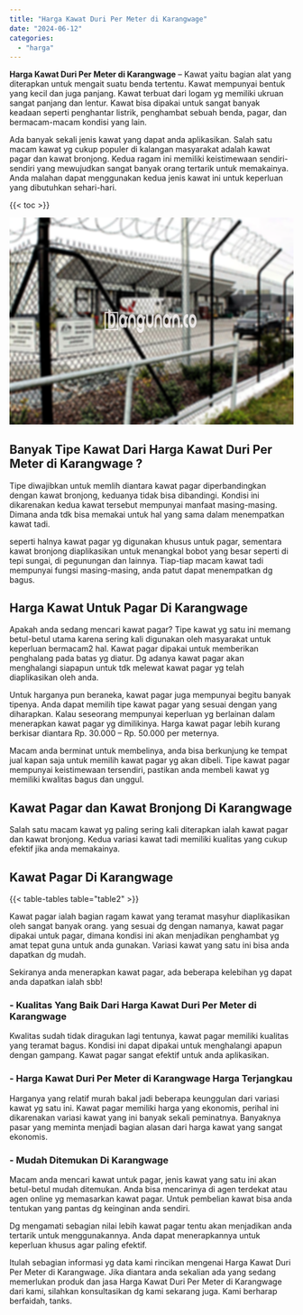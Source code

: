 ```yaml
---
title: "Harga Kawat Duri Per Meter di Karangwage"
date: "2024-06-12"
categories: 
  - "harga"
---
```


**Harga Kawat Duri Per Meter di Karangwage** – Kawat yaitu bagian alat yang diterapkan untuk mengait suatu benda tertentu. Kawat mempunyai bentuk yang kecil dan juga panjang. Kawat terbuat dari logam yg memiliki ukruan sangat panjang dan lentur. Kawat bisa dipakai untuk sangat banyak keadaan seperti penghantar listrik, penghambat sebuah benda, pagar, dan bermacam-macam kondisi yang lain.

Ada banyak sekali jenis kawat yang dapat anda aplikasikan. Salah satu macam kawat yg cukup populer di kalangan masyarakat adalah kawat pagar dan kawat bronjong. Kedua ragam ini memiliki keistimewaan sendiri-sendiri yang mewujudkan sangat banyak orang tertarik untuk memakainya. Anda malahan dapat menggunakan kedua jenis kawat ini untuk keperluan yang dibutuhkan sehari-hari.

{{< toc >}}

![Harga Kawat Duri Per Meter di Karangwage](/images/jual-kawat-murah04.png)

## Banyak Tipe Kawat Dari Harga Kawat Duri Per Meter di Karangwage ?

Tipe diwajibkan untuk memlih diantara kawat pagar diperbandingkan dengan kawat bronjong, keduanya tidak bisa dibandingi. Kondisi ini dikarenakan kedua kawat tersebut mempunyai manfaat masing-masing. Dimana anda tdk bisa memakai untuk hal yang sama dalam menempatkan kawat tadi.

seperti halnya kawat pagar yg digunakan khusus untuk pagar, sementara kawat bronjong diaplikasikan untuk menangkal bobot yang besar seperti di tepi sungai, di pegunungan dan lainnya. Tiap-tiap macam kawat tadi mempunyai fungsi masing-masing, anda patut dapat menempatkan dg bagus.

## Harga Kawat Untuk Pagar Di Karangwage

Apakah anda sedang mencari kawat pagar? Tipe kawat yg satu ini memang betul-betul utama karena sering kali digunakan oleh masyarakat untuk keperluan bermacam2 hal. Kawat pagar dipakai untuk memberikan penghalang pada batas yg diatur. Dg adanya kawat pagar akan menghalangi siapapun untuk tdk melewat kawat pagar yg telah diaplikasikan oleh anda.

Untuk harganya pun beraneka, kawat pagar juga mempunyai begitu banyak tipenya. Anda dapat memilih tipe kawat pagar yang sesuai dengan yang diharapkan. Kalau seseorang mempunyai keperluan yg berlainan dalam menerapkan kawat pagar yg dimilikinya. Harga kawat pagar lebih kurang berkisar diantara Rp. 30.000 – Rp. 50.000 per meternya.

Macam anda berminat untuk membelinya, anda bisa berkunjung ke tempat jual kapan saja untuk memilih kawat pagar yg akan dibeli. Tipe kawat pagar mempunyai keistimewaan tersendiri, pastikan anda membeli kawat yg memiliki kwalitas bagus dan unggul.

## Kawat Pagar dan Kawat Bronjong Di Karangwage

Salah satu macam kawat yg paling sering kali diterapkan ialah kawat pagar dan kawat bronjong. Kedua variasi kawat tadi memiliki kualitas yang cukup efektif jika anda memakainya.

## Kawat Pagar Di Karangwage

{{< table-tables table="table2" >}}

Kawat pagar ialah bagian ragam kawat yang teramat masyhur diaplikasikan oleh sangat banyak orang. yang sesuai dg dengan namanya, kawat pagar dipakai untuk pagar, dimana kondisi ini akan menjadikan penghambat yg amat tepat guna untuk anda gunakan. Variasi kawat yang satu ini bisa anda dapatkan dg mudah.

Sekiranya anda menerapkan kawat pagar, ada beberapa kelebihan yg dapat anda dapatkan ialah sbb!

### \- Kualitas Yang Baik Dari Harga Kawat Duri Per Meter di Karangwage

Kwalitas sudah tidak diragukan lagi tentunya, kawat pagar memiliki kualitas yang teramat bagus. Kondisi ini dapat dipakai untuk menghalangi apapun dengan gampang. Kawat pagar sangat efektif untuk anda aplikasikan.

### \- Harga Kawat Duri Per Meter di Karangwage Harga Terjangkau

Harganya yang relatif murah bakal jadi beberapa keunggulan dari variasi kawat yg satu ini. Kawat pagar memiliki harga yang ekonomis, perihal ini dikarenakan variasi kawat yang ini banyak sekali peminatnya. Banyaknya pasar yang meminta menjadi bagian alasan dari harga kawat yang sangat ekonomis.

### \- Mudah Ditemukan Di Karangwage

Macam anda mencari kawat untuk pagar, jenis kawat yang satu ini akan betul-betul mudah ditemukan. Anda bisa mencarinya di agen terdekat atau agen online yg memasarkan kawat pagar. Untuk pembelian kawat bisa anda tentukan yang pantas dg keinginan anda sendiri.

Dg mengamati sebagian nilai lebih kawat pagar tentu akan menjadikan anda tertarik untuk menggunakannya. Anda dapat menerapkannya untuk keperluan khusus agar paling efektif.

Itulah sebagian informasi yg data kami rincikan mengenai Harga Kawat Duri Per Meter di Karangwage. Jika diantara anda sekalian ada yang sedang memerlukan produk dan jasa Harga Kawat Duri Per Meter di Karangwage dari kami, silahkan konsultasikan dg kami sekarang juga. Kami berharap berfaidah, tanks.
